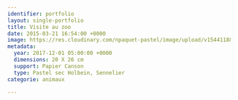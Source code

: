 ```yaml
---
identifier: portfolio
layout: single-portfolio
title: Visite au zoo
date: 2015-03-21 16:54:00 +0000
image: https://res.cloudinary.com/npaquet-pastel/image/upload/v1544118851/DSC01010-2-3.jpg
metadata:
  year: 2017-12-01 05:00:00 +0000
  dimensions: 20 X 26 cm
  support: Papier Canson
  type: Pastel sec Holbein, Sennelier
categorie: animaux

---
```

